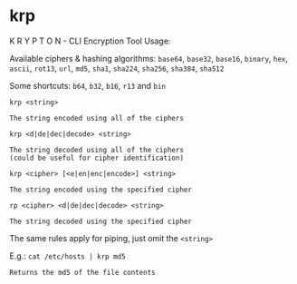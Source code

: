 krp
===

K R Y P T O N - CLI Encryption Tool
Usage:

Available ciphers & hashing algorithms:
`base64`, `base32`, `base16`, `binary`, `hex`, `ascii`, `rot13`, `url`, `md5`, `sha1`, `sha224`, `sha256`, `sha384`, `sha512`

Some shortcuts: `b64`, `b32`, `b16`, `r13` and `bin`

`krp <string>`

	The string encoded using all of the ciphers

`krp <d|de|dec|decode> <string>`

	The string decoded using all of the ciphers
	(could be useful for cipher identification)

`krp <cipher> [<e|en|enc|encode>] <string>`

	The string encoded using the specified cipher

`rp <cipher> <d|de|dec|decode> <string>`

	The string decoded using the specified cipher

The same rules apply for piping, just omit the `<string>`

E.g.:
`cat /etc/hosts | krp md5`

	Returns the md5 of the file contents
